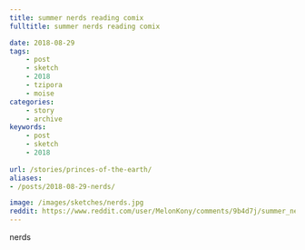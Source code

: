 ```yaml
---
title: summer nerds reading comix
fulltitle: summer nerds reading comix

date: 2018-08-29
tags:
    - post
    - sketch
    - 2018
    - tzipora
    - moise
categories:
    - story
    - archive
keywords:
    - post
    - sketch
    - 2018
    
url: /stories/princes-of-the-earth/
aliases:
- /posts/2018-08-29-nerds/

image: /images/sketches/nerds.jpg
reddit: https://www.reddit.com/user/MelonKony/comments/9b4d7j/summer_nerds_reading_comix/
---
```


nerds